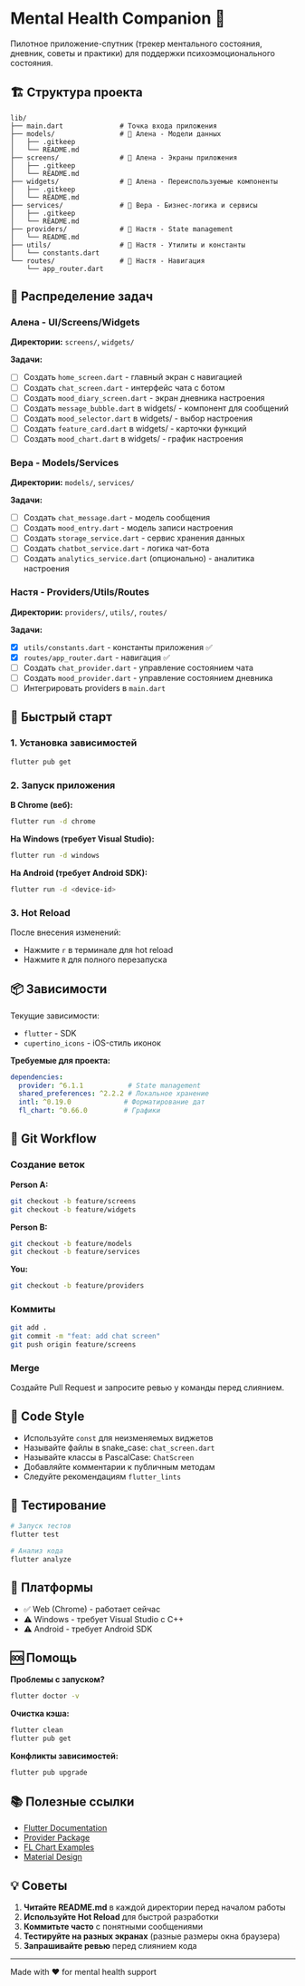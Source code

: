 # Mental Health Companion 💜

Пилотное приложение-спутник (трекер ментального состояния, дневник, советы и практики) для поддержки психоэмоционального состояния.

## 🏗️ Структура проекта

```
lib/
├── main.dart              # Точка входа приложения
├── models/                # 👤 Алена - Модели данных
│   ├── .gitkeep
│   └── README.md
├── screens/               # 👤 Алена - Экраны приложения
│   ├── .gitkeep
│   └── README.md
├── widgets/               # 👤 Алена - Переиспользуемые компоненты
│   ├── .gitkeep
│   └── README.md
├── services/              # 👤 Вера - Бизнес-логика и сервисы
│   ├── .gitkeep
│   └── README.md
├── providers/             # 👤 Настя - State management
│   └── README.md
├── utils/                 # 👤 Настя - Утилиты и константы
│   └── constants.dart
└── routes/                # 👤 Настя - Навигация
    └── app_router.dart
```

## 👥 Распределение задач

### Алена - UI/Screens/Widgets
**Директории:** `screens/`, `widgets/`

**Задачи:**
- [ ] Создать `home_screen.dart` - главный экран с навигацией
- [ ] Создать `chat_screen.dart` - интерфейс чата с ботом
- [ ] Создать `mood_diary_screen.dart` - экран дневника настроения
- [ ] Создать `message_bubble.dart` в widgets/ - компонент для сообщений
- [ ] Создать `mood_selector.dart` в widgets/ - выбор настроения
- [ ] Создать `feature_card.dart` в widgets/ - карточки функций
- [ ] Создать `mood_chart.dart` в widgets/ - график настроения

### Вера - Models/Services
**Директории:** `models/`, `services/`

**Задачи:**
- [ ] Создать `chat_message.dart` - модель сообщения
- [ ] Создать `mood_entry.dart` - модель записи настроения
- [ ] Создать `storage_service.dart` - сервис хранения данных
- [ ] Создать `chatbot_service.dart` - логика чат-бота
- [ ] Создать `analytics_service.dart` (опционально) - аналитика настроения

### Настя - Providers/Utils/Routes
**Директории:** `providers/`, `utils/`, `routes/`

**Задачи:**
- [x] `utils/constants.dart` - константы приложения ✅
- [x] `routes/app_router.dart` - навигация ✅
- [ ] Создать `chat_provider.dart` - управление состоянием чата
- [ ] Создать `mood_provider.dart` - управление состоянием дневника
- [ ] Интегрировать providers в `main.dart`

## 🚀 Быстрый старт

### 1. Установка зависимостей

```bash
flutter pub get
```

### 2. Запуск приложения

**В Chrome (веб):**
```bash
flutter run -d chrome
```

**На Windows (требует Visual Studio):**
```bash
flutter run -d windows
```

**На Android (требует Android SDK):**
```bash
flutter run -d <device-id>
```

### 3. Hot Reload

После внесения изменений:
- Нажмите `r` в терминале для hot reload
- Нажмите `R` для полного перезапуска

## 📦 Зависимости

Текущие зависимости:
- `flutter` - SDK
- `cupertino_icons` - iOS-стиль иконок

**Требуемые для проекта:**
```yaml
dependencies:
  provider: ^6.1.1           # State management
  shared_preferences: ^2.2.2 # Локальное хранение
  intl: ^0.19.0             # Форматирование дат
  fl_chart: ^0.66.0         # Графики
```

## 🔄 Git Workflow

### Создание веток

**Person A:**
```bash
git checkout -b feature/screens
git checkout -b feature/widgets
```

**Person B:**
```bash
git checkout -b feature/models
git checkout -b feature/services
```

**You:**
```bash
git checkout -b feature/providers
```

### Коммиты

```bash
git add .
git commit -m "feat: add chat screen"
git push origin feature/screens
```

### Merge

Создайте Pull Request и запросите ревью у команды перед слиянием.

## 📝 Code Style

- Используйте `const` для неизменяемых виджетов
- Называйте файлы в snake_case: `chat_screen.dart`
- Называйте классы в PascalCase: `ChatScreen`
- Добавляйте комментарии к публичным методам
- Следуйте рекомендациям `flutter_lints`

## 🧪 Тестирование

```bash
# Запуск тестов
flutter test

# Анализ кода
flutter analyze
```

## 📱 Платформы

- ✅ Web (Chrome) - работает сейчас
- ⚠️ Windows - требует Visual Studio с C++
- ⚠️ Android - требует Android SDK

## 🆘 Помощь

**Проблемы с запуском?**
```bash
flutter doctor -v
```

**Очистка кэша:**
```bash
flutter clean
flutter pub get
```

**Конфликты зависимостей:**
```bash
flutter pub upgrade
```

## 📚 Полезные ссылки

- [Flutter Documentation](https://docs.flutter.dev/)
- [Provider Package](https://pub.dev/packages/provider)
- [FL Chart Examples](https://pub.dev/packages/fl_chart)
- [Material Design](https://m3.material.io/)

## 💡 Советы

1. **Читайте README.md** в каждой директории перед началом работы
2. **Используйте Hot Reload** для быстрой разработки
3. **Коммитьте часто** с понятными сообщениями
4. **Тестируйте на разных экранах** (разные размеры окна браузера)
5. **Запрашивайте ревью** перед слиянием кода

---

Made with ❤️ for mental health support
